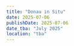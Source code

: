 ```yaml
---
title: "Donau in Situ"
date: 2025-07-06
publishDate: 2025-07-06
date_tba: "July 2025"
location: "tba"
---
```


